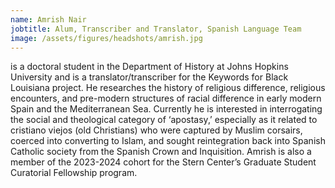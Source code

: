```yaml
---
name: Amrish Nair
jobtitle: Alum, Transcriber and Translator, Spanish Language Team
image: /assets/figures/headshots/amrish.jpg
---
```

is a doctoral student in the Department of History at Johns Hopkins University and is a translator/transcriber for the Keywords for Black Louisiana project. He researches the history of religious difference, religious encounters, and pre-modern structures of racial difference in early modern Spain and the Mediterranean Sea. Currently he is interested in interrogating the social and theological category of ‘apostasy,’ especially as it related to cristiano viejos (old Christians) who were captured by Muslim corsairs, coerced into converting to Islam, and sought reintegration back into Spanish Catholic society from the Spanish Crown and Inquisition. Amrish is also a member of the 2023-2024 cohort for the Stern Center’s Graduate Student Curatorial Fellowship program. 